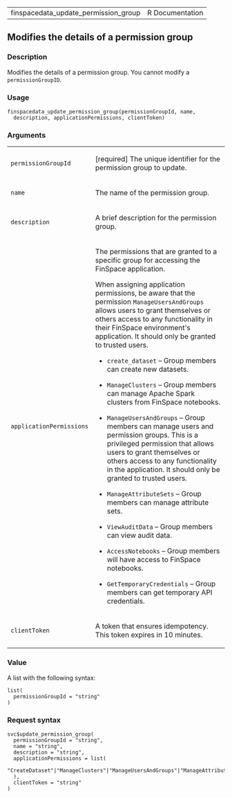<table style="width: 100%;">
<tbody>
<tr class="odd">
<td>finspacedata_update_permission_group</td>
<td style="text-align: right;">R Documentation</td>
</tr>
</tbody>
</table>

## Modifies the details of a permission group

### Description

Modifies the details of a permission group. You cannot modify a
`permissionGroupID`.

### Usage

    finspacedata_update_permission_group(permissionGroupId, name,
      description, applicationPermissions, clientToken)

### Arguments

<table>
<colgroup>
<col style="width: 35%" />
<col style="width: 65%" />
</colgroup>
<tbody>
<tr class="odd">
<td><code
id="finspacedata_update_permission_group_:_permissionGroupId">permissionGroupId</code></td>
<td><p>[required] The unique identifier for the permission group to
update.</p></td>
</tr>
<tr class="even">
<td><code
id="finspacedata_update_permission_group_:_name">name</code></td>
<td><p>The name of the permission group.</p></td>
</tr>
<tr class="odd">
<td><code
id="finspacedata_update_permission_group_:_description">description</code></td>
<td><p>A brief description for the permission group.</p></td>
</tr>
<tr class="even">
<td><code
id="finspacedata_update_permission_group_:_applicationPermissions">applicationPermissions</code></td>
<td><p>The permissions that are granted to a specific group for
accessing the FinSpace application.</p>
<p>When assigning application permissions, be aware that the permission
<code>ManageUsersAndGroups</code> allows users to grant themselves or
others access to any functionality in their FinSpace environment's
application. It should only be granted to trusted users.</p>
<ul>
<li><p><code>create_dataset</code> – Group members can create new
datasets.</p></li>
<li><p><code>ManageClusters</code> – Group members can manage Apache
Spark clusters from FinSpace notebooks.</p></li>
<li><p><code>ManageUsersAndGroups</code> – Group members can manage
users and permission groups. This is a privileged permission that allows
users to grant themselves or others access to any functionality in the
application. It should only be granted to trusted users.</p></li>
<li><p><code>ManageAttributeSets</code> – Group members can manage
attribute sets.</p></li>
<li><p><code>ViewAuditData</code> – Group members can view audit
data.</p></li>
<li><p><code>AccessNotebooks</code> – Group members will have access to
FinSpace notebooks.</p></li>
<li><p><code>GetTemporaryCredentials</code> – Group members can get
temporary API credentials.</p></li>
</ul></td>
</tr>
<tr class="odd">
<td><code
id="finspacedata_update_permission_group_:_clientToken">clientToken</code></td>
<td><p>A token that ensures idempotency. This token expires in 10
minutes.</p></td>
</tr>
</tbody>
</table>

### Value

A list with the following syntax:

    list(
      permissionGroupId = "string"
    )

### Request syntax

    svc$update_permission_group(
      permissionGroupId = "string",
      name = "string",
      description = "string",
      applicationPermissions = list(
        "CreateDataset"|"ManageClusters"|"ManageUsersAndGroups"|"ManageAttributeSets"|"ViewAuditData"|"AccessNotebooks"|"GetTemporaryCredentials"
      ),
      clientToken = "string"
    )
